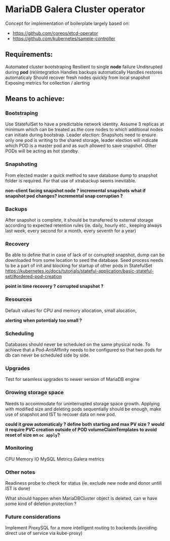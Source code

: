 # MariaDB Galera Cluster operator

Concept for implementation of boilerplate largely based on:
- https://github.com/coreos/etcd-operator
- https://github.com/kubernetes/sample-controller

## Requirements:

Automated cluster bootstraping
Resilient to single __node__ failure
Undisrupted during __pod__ (re)integration
Handles backups automatically
Handles restores automaticaly
Should recover fresh nodes quickly from local snapshot
Exposing metrics for collection / alerting

## Means to achieve:


### Bootstraping

Use StatefulSet to have a predictable network identity. Assume 3 replicas at minimum which can be treated as the core nodes to which additional nodes can initiate during bootstrap.
Leader election:
Snapshots need to ensure only one pod is writing to the shared storage, leader election will indicate which POD is a master pod and as such allowed to save snapshot. Other PODs will be acting as hot standby.

### Snapshoting

From elected master a quick method to save database dump to snapshot folder is required. For that use of xtrabackup seems inevitable.

  __non-client facing snapshot node ?__
  __incremental snapshots__
  __what if snapshot pod changes? incremental snap corruption ?__

### Backups

After snapshot is complete, it should be transferred to external storage according to expected retention rules 
(ie. daily, hourly etc., keeping always last week, every second for a month, every seventh for a year)

### Recovery

Be able to define that in case of lack of or corrupted snapshot, dump can be downloaded from some location 
to seed the database. Seed process needs to be a part of init and blocking for startup of other pods in StatefulSet 
https://kubernetes.io/docs/tutorials/stateful-application/basic-stateful-set/#ordered-pod-creation

  __point in time recovery ?__
  __corrupted snapshot ?__

### Resources

Default values for CPU and memory allocation, small alocation, 

  __alerting when potentialy too small ?__

### Scheduling

Databases should never be scheduled on the same physical node. To achieve that a Pod-AntiAffinity needs 
to be configured so that two pods for db can never be scheduled side by side.

### Upgrades

Test for seamless upgrades to newer version of MariaDB engine

### Growing storage space

Needs to accommodate for uninterrupted storage space growth. Applying with modified size and deleting pods 
sequentially should be enough, make use of snapshot and IST to recover data on new pod.

  __could it grow automaticaly ?__
  __define both starting and max PV size ?__
  __would it require PVC creation outside of POD volumeClaimTemplates to avoid reset of size on `oc apply`?__

### Monitoring

CPU
Memory
IO
MySQL Metrics
Galera metrics

### Other notes

Readiness probe to check for status (ie. exclude new node and donor untill IST is done)

What should happen when MariaDBCluster object is deleted, can w have some kind of deletion protection ?


### Future considerations

Implement ProxySQL for a more intelligent routing to backends (avoiding direct use of service via kube-proxy)

